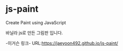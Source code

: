 # js-paint

Create Paint using JavaScript

바닐라 js로 만든 그림판 입니다. 

-이거슨 링크-
URL:https://jaeyoon492.github.io/js-paint/
